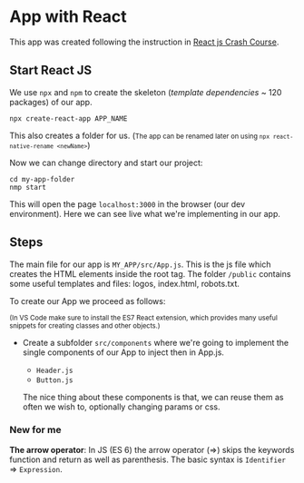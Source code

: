# App with React

This app was created following the instruction in [React js Crash Course](https://www.youtube.com/watch?v=w7ejDZ8SWv8).

## Start React JS
We use `npx` and `npm` to create the skeleton (*template dependencies* ~ 120 packages) of our app.

    npx create-react-app APP_NAME

This also creates a folder for us.
(<small>The app can be renamed later on using `npx react-native-rename <newName>`</small>)

Now we can change directory and start our project:

    cd my-app-folder
    nmp start

This will open the page `localhost:3000` in the browser (our dev environment). Here we can see live what we're implementing in our app.

## Steps

The main file for our app is `MY_APP/src/App.js`. This is the js file which creates the HTML elements inside the root tag. 
The folder `/public` contains some useful templates and files: logos, index.html, robots.txt.

To create our App we proceed as follows:

<small>(In VS Code make sure to install the ES7 React extension, which provides many useful snippets for creating classes and other objects.)</small>

+ Create a subfolder `src/components` where we're going to implement the single components of our App to inject then in App.js.
    + `Header.js` 
    + `Button.js`

    The nice thing about these components is that, we can reuse them
    as often we wish to, optionally changing params or css.



### New for me

**The arrow operator**:
In JS (ES 6) the arrow operator (=>) skips the keywords function and return as well as parenthesis. The basic syntax is `Identifier` => `Expression`.